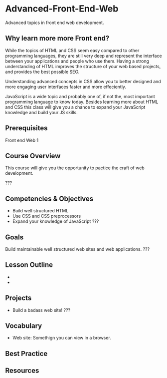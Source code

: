 # Advanced-Front-End-Web

Advanced topics in front end web development. 

## Why learn more more Front end? 

While the topics of HTML and CSS seem easy compared to other programming languages, they are still very deep 
and represent the interface between your applications and people who use them. Having a strong understanding
of HTML improves the structure of your web based projects, and provides the best possible SEO. 

Understanding advanced concepts in CSS allow you to better designed and more engaging user interfaces
faster and more effeciently. 

JavaScript is a wide topic and probably one of, if not the, most important programming language to know today. 
Besides learning more about HTML and CSS this class will give you a chance to expand your JavaScript 
knowledge and build your JS skills. 

## Prerequisites 

Front end Web 1

## Course Overview 

This course will give you the opportunity to pactice the craft of web development. 

???

## Competencies & Objectives 

- Build well structured HTML 
- Use CSS and CSS preprocessors
- Expand your knowledge of JavaScript ???

## Goals 

Build maintainable well structured web sites and web applications. ???

## Lesson Outline 

- 
- 

## Projects 

- Build a badass web site! ???

## Vocabulary 

- Web site: Somethign you can view in a browser. 

## Best Practice 

## Resources 

